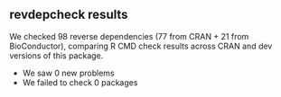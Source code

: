 ## revdepcheck results

We checked 98 reverse dependencies (77 from CRAN + 21 from BioConductor), comparing R CMD check results across CRAN and dev versions of this package.

 * We saw 0 new problems
 * We failed to check 0 packages
